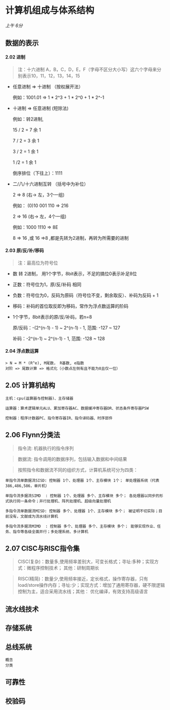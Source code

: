 # 计算机组成与体系结构

*上午 6分*

  ## 数据的表示

  #### 2.02 进制

  > 注：十六进制 A，B，C，D，E，F（字母不区分大小写）这六个字母来分别表示10，11，12，13，14，15
  - 任意进制 => 十进制 （按权展开法）

    例如：1001.01 => 1 * 2^3 + 1 * 2^0 + 1 * 2^-1
  - 十进制 => 任意进制 (短除法)

    例如：转2进制,

    15 / 2 = 7  余 1

    7 / 2 = 3   余 1

    3 / 2 = 1   余 1

    1 /2 = 1    余 1

    倒序排位（下往上）：1111

  - 二/八/十六进制互转 （括号中为补位）

    2 => 8 (右-> 左，3个一组)

    例如： (0)10 001 110 => 216

    2 => 16 (右-> 左，4个一组)

    例如：1000 1110 => 8E

    8 => 16 ,或 16 =>8 ,都是先转为2进制，再转为所需要的进制

#### 2.03 原/反/补/移码

  > 注：最高位为符号位

  - 数 转 2进制， 用1个字节，8bit表示，不足的搞位0表示补足8位

  - 正数：符号位为1，原/反/补码 相同

  - 负数：符号位为0，反码为原码（符号位不变，剩余取反）、补码为反码 + 1

  - 移码：补码的首位取反即为移码，常作为浮点数运算的阶码

  - 1个字节，8bit表示的原/反/补码，若n=8

    原/反码：-(2^(n-1) - 1) ~ 2^(n-1) - 1, 范围: -127 ~ 127

    补码：-2^(n-1) ~ 2^(n-1) - 1, 范围: -128 ~ 128

  #### 2.04 浮点数运算
    > N = M * (R^e), M尾数， R基数, e指数
    对阶 => 尾数计算 => 格式化（小数点左侧有且不能为0且仅一位）

  ## 2.05 计算机结构
    主机：cpu(运算器与控制器)、主存储器

    运算器：算术逻辑单元ALU、累加寄存器AC、数据缓冲寄存器DR、状态条件寄存器PSW

    控制器：程序计数器PC、指令寄存器IR、指令译码器、时序部件

  ## 2.06 Flynn分类法

  > 指令流: 机器执行的指令序列

  > 数据流: 指令调用的数据序列，包括输入数据和中间结果

  > 按照指令和数据流不同的组织方式，计算机系统可分为四类：

  ```
  单指令流单数据流SISD: 控制器 1个、处理器 1个、主存模块 1个； 单处理器系统（代表386,486,586，单片机）

  单指令流多据流SIMD  : 控制器 1个、处理器 多个、主存模块 多个； 各处理器以同步的形式执行同一条命令；并行处理机、阵列处理机、超级向量处理机

  多指令流单数据流MISD: 控制器 多个、处理器 1个、主存模块 多个； 被证明不切实际；目前没有，文献成为流水线计算机

  多指令流多据流MIMD  : 控制器 多个、处理器 多个、主存模块 多个； 能够实现作业、任务、指令等各级全面并行；多处理系统、多计算机
  ```

  ## 2.07 CISC与RISC指令集

  > CISC(复杂)：数量多,使用频率差别大，可变长格式；寻址:多种；实现方式：微程序控制技术； 其他：研制周期长

  > RISC(精简)：数量少,使用频率接近，定长格式，操作寄存器，只有load/store操作内存；寻址:少；实现方式：增加了通用寄存器，硬不限逻辑控制为主，适合采用流水线；其他： 优化编译，有效支持高级语言



  ## 流水线技术
  ## 存储系统
  ## 总线系统
    概念
    分类
  ## 可靠性
  ## 校验码
